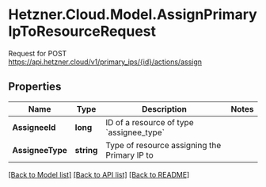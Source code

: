# Hetzner.Cloud.Model.AssignPrimaryIpToResourceRequest
Request for POST https://api.hetzner.cloud/v1/primary_ips/{id}/actions/assign

## Properties

Name | Type | Description | Notes
------------ | ------------- | ------------- | -------------
**AssigneeId** | **long** | ID of a resource of type &#x60;assignee_type&#x60; | 
**AssigneeType** | **string** | Type of resource assigning the Primary IP to | 

[[Back to Model list]](../../README.md#documentation-for-models) [[Back to API list]](../../README.md#documentation-for-api-endpoints) [[Back to README]](../../README.md)

